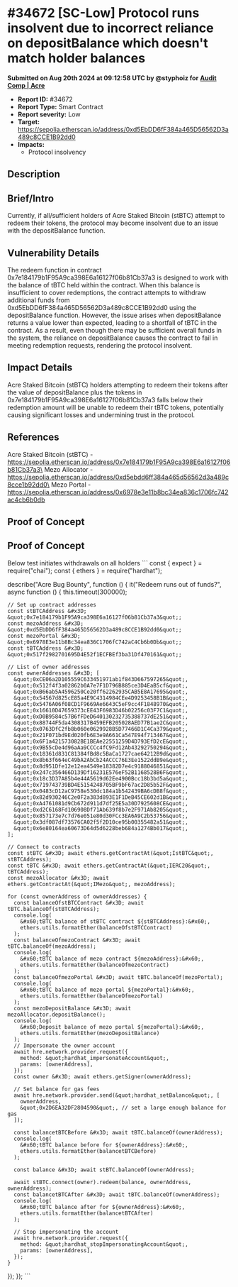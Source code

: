 # #34672 \[SC-Low] Protocol runs insolvent due to incorrect reliance on depositBalance which doesn't match holder balances

**Submitted on Aug 20th 2024 at 09:12:58 UTC by @styphoiz for** [**Audit Comp | Acre**](https://immunefi.com/audit-competition/boost-acre)

* **Report ID:** #34672
* **Report Type:** Smart Contract
* **Report severity:** Low
* **Target:** https://sepolia.etherscan.io/address/0xd5EbDD6fF384a465D56562D3a489c8CCE1B92dd0
* **Impacts:**
  * Protocol insolvency

## Description

## Brief/Intro

Currently, if all/sufficient holders of Acre Staked Bitcoin (stBTC) attempt to redeem their tokens, the protocol may become insolvent due to an issue with the depositBalance function.

## Vulnerability Details

The redeem function in contract 0x7e184179b1F95A9ca398E6a16127f06b81Cb37a3 is designed to work with the balance of tBTC held within the contract. When this balance is insufficient to cover redemptions, the contract attempts to withdraw additional funds from 0xd5EbDD6fF384a465D56562D3a489c8CCE1B92dd0 using the depositBalance function. However, the issue arises when depositBalance returns a value lower than expected, leading to a shortfall of tBTC in the contract. As a result, even though there may be sufficient overall funds in the system, the reliance on depositBalance causes the contract to fail in meeting redemption requests, rendering the protocol insolvent.

## Impact Details

Acre Staked Bitcoin (stBTC) holders attempting to redeem their tokens after the value of depositBalance plus the tokens in 0x7e184179b1F95A9ca398E6a16127f06b81Cb37a3 falls below their redemption amount will be unable to redeem their tBTC tokens, potentially causing significant losses and undermining trust in the protocol.

## References

Acre Staked Bitcoin (stBTC) - https://sepolia.etherscan.io/address/0x7e184179b1F95A9ca398E6a16127f06b81Cb37a3\
Mezo Allocator - https://sepolia.etherscan.io/address/0xd5ebdd6ff384a465d56562d3a489c8cce1b92dd0\
Mezo Portal - https://sepolia.etherscan.io/address/0x6978e3e11b8bc34ea836c1706fc742ac4cb6b0db

## Proof of Concept

## Proof of Concept

Below test initiates withdrawals on all holders \`\`\` const { expect } = require("chai"); const { ethers } = require("hardhat");

describe("Acre Bug Bounty", function () { it("Redeem runs out of funds?", async function () { this.timeout(300000);

```
// Set up contract addresses
const stBTCAddress &#x3D; &quot;0x7e184179b1F95A9ca398E6a16127f06b81Cb37a3&quot;;
const mezoAddress &#x3D; &quot;0xd5EbDD6fF384a465D56562D3a489c8CCE1B92dd0&quot;;
const mezoPortal &#x3D; &quot;0x6978E3e11b8Bc34ea836C1706fC742aC4Cb6b0Db&quot;;
const tBTCAddress &#x3D; &quot;0x517f2982701695D4E52f1ECFBEf3ba31Df470161&quot;;

// List of owner addresses
const ownerAddresses &#x3D; [
  &quot;0xCE06a2D105559C633451971ab1f843D667597265&quot;,
  &quot;0x512f4f3a02862b0A7e7F1D796B885ce3D4EaB5cf&quot;,
  &quot;0xB66ab5A4596250Ce20ff62262935CAB5E8A17695&quot;,
  &quot;0x54567d825cE85a4E9C4314984CEe4D9253458B1B&quot;,
  &quot;0x5476A06f08CD1F9669Ae6643C5eF9cc4F1848970&quot;,
  &quot;0x16610D47659373cEE43F6983D46b02256c03F7C1&quot;,
  &quot;0xD0B9584c57B6fFDeD640130232735388737dE251&quot;,
  &quot;0x88744F5da4308317B459EFB205028AED77B1ae2C&quot;,
  &quot;0x0763DfC2fb8b060e0629928B5D77466D1C4Ca379&quot;,
  &quot;0x21F071bd9Ed020fb6E3e9A661Ca547E94f713467&quot;,
  &quot;0x6F1a421573082BE1BEAe22551259D4D793EfD2cE&quot;,
  &quot;0x9B55cDe4d96aAa9CCCc4fC9Fd12Ab43292750294&quot;,
  &quot;0x18361d831C81384fBd8c5BaCa1727cae64212B9d&quot;,
  &quot;0x8b63f664eC49bA2AbCb24ACCC76E3Ee1522ddB9e&quot;,
  &quot;0x8d951Dfe12e12ea4549e18382D7e4c9188046851&quot;,
  &quot;0x247c356466D139Df16231E576eF52B1168528B6F&quot;,
  &quot;0x18c3D37A85b4e44A5619d62Ee4900Bcc18b3bd5a&quot;,
  &quot;0x719743739BD4E5154248705BF9bF67ac2D85b52F&quot;,
  &quot;0x0483cD12aC9758e530dc184a1b542439BA6cDB8f&quot;,
  &quot;0x82d930246C2e0F2a383d893E1F1DeB45CE602d1B&quot;,
  &quot;0xA4761081d9Cb672d911d7df25E5a30D7925608CE&quot;,
  &quot;0xd2C6168Fd106908Df71Ab639f8b7e2F971Ab8205&quot;,
  &quot;0x857173e7c7d76e051e80d30FCc3EA6A9C2b53756&quot;,
  &quot;0x3df087df73576CA02f5f2D10ce95b00355482a51&quot;,
  &quot;0x6e80164ea60673D64d5d6228beb684a1274Bb017&quot;,
];

// Connect to contracts
const stBTC &#x3D; await ethers.getContractAt(&quot;IstBTC&quot;, stBTCAddress);
const tBTC &#x3D; await ethers.getContractAt(&quot;IERC20&quot;, tBTCAddress);
const mezoAllocator &#x3D; await ethers.getContractAt(&quot;IMezo&quot;, mezoAddress);

for (const ownerAddress of ownerAddresses) {
  const balanceOfstBTCContract &#x3D; await tBTC.balanceOf(stBTCAddress);
  console.log(
    &#x60;tBTC balance of stBTC contract ${stBTCAddress}:&#x60;,
    ethers.utils.formatEther(balanceOfstBTCContract)
  );
  const balanceOfmezoContract &#x3D; await tBTC.balanceOf(mezoAddress);
  console.log(
    &#x60;tBTC balance of mezo contract ${mezoAddress}:&#x60;,
    ethers.utils.formatEther(balanceOfmezoContract)
  );
  const balanceOfmezoPortal &#x3D; await tBTC.balanceOf(mezoPortal);
  console.log(
    &#x60;tBTC balance of mezo portal ${mezoPortal}:&#x60;,
    ethers.utils.formatEther(balanceOfmezoPortal)
  );
  const mezoDepositBalance &#x3D; await mezoAllocator.depositBalance();
  console.log(
    &#x60;Deposit balance of mezo portal ${mezoPortal}:&#x60;,
    ethers.utils.formatEther(mezoDepositBalance)
  );
  // Impersonate the owner account
  await hre.network.provider.request({
    method: &quot;hardhat_impersonateAccount&quot;,
    params: [ownerAddress],
  });
  const owner &#x3D; await ethers.getSigner(ownerAddress);

  // Set balance for gas fees
  await hre.network.provider.send(&quot;hardhat_setBalance&quot;, [
    ownerAddress,
    &quot;0x2D6EA32DF2804590&quot;, // set a large enough balance for gas
  ]);

  const balancetBTCBefore &#x3D; await tBTC.balanceOf(ownerAddress);
  console.log(
    &#x60;tBTC balance before for ${ownerAddress}:&#x60;,
    ethers.utils.formatEther(balancetBTCBefore)
  );

  const balance &#x3D; await stBTC.balanceOf(ownerAddress);

  await stBTC.connect(owner).redeem(balance, ownerAddress, ownerAddress);
  const balancetBTCAfter &#x3D; await tBTC.balanceOf(ownerAddress);
  console.log(
    &#x60;tBTC balance after for ${ownerAddress}:&#x60;,
    ethers.utils.formatEther(balancetBTCAfter)
  );

  // Stop impersonating the account
  await hre.network.provider.request({
    method: &quot;hardhat_stopImpersonatingAccount&quot;,
    params: [ownerAddress],
  });
}
```

}); }); \`\`\`
